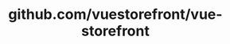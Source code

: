 ---
layout: post
title: github.com/vuestorefront/vue-storefront
categories: link
tags: [انگلیسی, گیت‌هاب, برنامه‌نویسی]
---